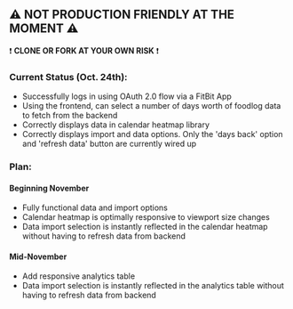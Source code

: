 ## :warning: NOT PRODUCTION FRIENDLY AT THE MOMENT :warning:
:exclamation: **CLONE OR FORK AT YOUR OWN RISK** :exclamation:

### Current Status (Oct. 24th):
- Successfully logs in using OAuth 2.0 flow via a FitBit App
- Using the frontend, can select a number of days worth of foodlog data to fetch from the backend
- Correctly displays data in calendar heatmap library
- Correctly displays import and data options. Only the 'days back' option and 'refresh data' button are currently wired up
  
### Plan:
#### Beginning November
- Fully functional data and import options
- Calendar heatmap is optimally responsive to viewport size changes
- Data import selection is instantly reflected in the calendar heatmap without having to refresh data from backend

#### Mid-November
- Add responsive analytics table
- Data import selection is instantly reflected in the analytics table without having to refresh data from backend
